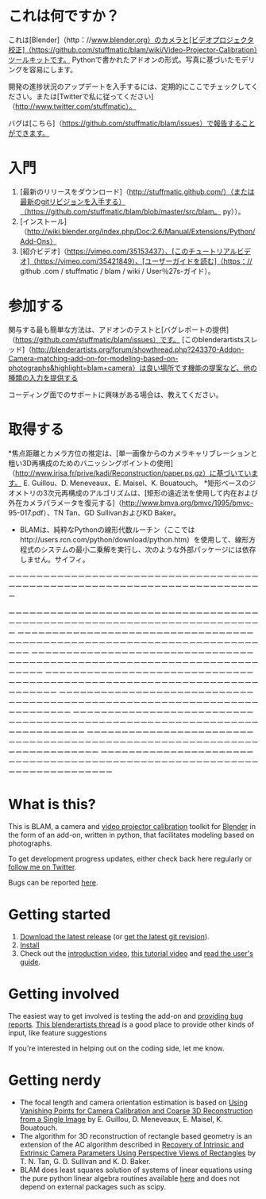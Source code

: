 
# これは何ですか？

これは[Blender]（http：//www.blender.org）のカメラと[ビデオプロジェクタ校正]（https://github.com/stuffmatic/blam/wiki/Video-Projector-Calibration）ツールキットです。 Pythonで書かれたアドオンの形式。写真に基づいたモデリングを容易にします。

開発の進捗状況のアップデートを入手するには、定期的にここでチェックしてください。または[Twitterで私に従ってください]（http://www.twitter.com/stuffmatic）。

バグは[こちら]（https://github.com/stuffmatic/blam/issues）で報告することができます。

# 入門

1. [最新のリリースをダウンロード]（http://stuffmatic.github.com/）（または最新のgitリビジョンを入手する）（https://github.com/stuffmatic/blam/blob/master/src/blam。 py））。
2. [インストール]（http://wiki.blender.org/index.php/Doc:2.6/Manual/Extensions/Python/Add-Ons）
3. [紹介ビデオ]（https://vimeo.com/35153437）、[このチュートリアルビデオ]（https://vimeo.com/35421849）、[ユーザーガイドを読む]（https：// github .com / stuffmatic / blam / wiki / User％27s-ガイド）。

# 参加する

関与する最も簡単な方法は、アドオンのテストと[バグレポートの提供]（https://github.com/stuffmatic/blam/issues）です。 [このblenderartistsスレッド]（http://blenderartists.org/forum/showthread.php?243370-Addon-Camera-matching-add-on-for-modeling-based-on-photographs&highlight=blam+camera）は良い場所です機能の提案など、他の種類の入力を提供する

コーディング面でのサポートに興味がある場合は、教えてください。

# 取得する

*焦点距離とカメラ方位の推定は、[単一画像からのカメラキャリブレーションと粗い3D再構成のためのバニッシングポイントの使用]（http://www.irisa.fr/prive/kadi/Reconstruction/paper.ps.gz）に基づいています。 E. Guillou、D. Meneveaux、E. Maisel、K. Bouatouch。
*矩形ベースのジオメトリの3次元再構成のアルゴリズムは、[矩形の遠近法を使用して内在および外在カメラパラメータを復元する]（http://www.bmva.org/bmvc/1995/bmvc- 95-017.pdf）、TN Tan、GD SullivanおよびKD Baker。
* BLAMは、純粋なPythonの線形代数ルーチン（ここではhttp://users.rcn.com/python/download/python.htm）を使用して、線形方程式のシステムの最小二乗解を実行し、次のような外部パッケージには依存しません。サイフィ。

ーーーーーーーーーーーーーーーーーーーーーーーーーーーーーーーーーーーーーーーーーーーーーーーーーーーーーーーーーーーーーーーーーーーーーーーーー

ーーーーーーーーーーーーーーーーーーーーーーーーーーーーーーーーーーーーーーーーーーーーーーーーーーーーーーーーーーーーーーーーーーーーーーーーー
ーーーーーーーーーーーーーーーーーーーーーーーーーーーーーーーーーーーーーーーーーーーーーーーーーーーーーーーーーーーーーーーーーーーーーーーーー
ーーーーーーーーーーーーーーーーーーーーーーーーーーーーーーーーーーーーーーーーーーーーーーーーーーーーーーーーーーーーーーーーーーーーーーーーー
ーーーーーーーーーーーーーーーーーーーーーーーーーーーーーーーーーーーーーーーーーーーーーーーーーーーーーーーーーーーーーーーーーーーーーーーーー
ーーーーーーーーーーーーーーーーーーーーーーーーーーーーーーーーーーーーーーーーーーーーーーーーーーーーーーーーーーーーーーーーーーーーーーーーー
ーーーーーーーーーーーーーーーーーーーーーーーーーーーーーーーーーーーーーーーーーーーーーーーーーーーーーーーーーーーーーーーーーーーーーーーーー
ーーーーーーーーーーーーーーーーーーーーーーーーーーーーーーーーーーーーーーーーーーーーーーーーーーーーーーーーーーーーーーーーーーーーーーーーー
ーーーーーーーーーーーーーーーーーーーーーーーーーーーーーーーーーーーーーーーーーーーーーーーーーーーーーーーーーーーーーーーーーーーーーーーーー
# What is this?

This is BLAM, a camera and [video projector calibration](https://github.com/stuffmatic/blam/wiki/Video-Projector-Calibration) toolkit for [Blender](http://www.blender.org) in the form of an add-on, written in python, that facilitates modeling based on photographs.

To get development progress updates, either check back here regularly or [follow me on Twitter](http://www.twitter.com/stuffmatic).

Bugs can be reported [here](https://github.com/stuffmatic/blam/issues). 

# Getting started 

1. [Download the latest release](http://stuffmatic.github.com/) (or [get the latest git revision](https://github.com/stuffmatic/blam/blob/master/src/blam.py)).
2. [Install](http://wiki.blender.org/index.php/Doc:2.6/Manual/Extensions/Python/Add-Ons)
3. Check out the [introduction video](https://vimeo.com/35153437), [this tutorial video](https://vimeo.com/35421849) and [read the user's guide](https://github.com/stuffmatic/blam/wiki/User%27s-guide).

# Getting involved

The easiest way to get involved is testing the add-on and [providing bug reports](https://github.com/stuffmatic/blam/issues). [This blenderartists thread](http://blenderartists.org/forum/showthread.php?243370-Addon-Camera-matching-add-on-for-modeling-based-on-photographs&highlight=blam+camera) is a good place to provide other kinds of input, like feature suggestions

If you're interested in helping out on the coding side, let me know. 

# Getting nerdy

* The focal length and camera orientation estimation is based on [Using Vanishing Points for Camera Calibration and Coarse 3D Reconstruction from a Single Image](http://www.irisa.fr/prive/kadi/Reconstruction/paper.ps.gz) by E. Guillou, D. Meneveaux, E. Maisel, K. Bouatouch. 
* The algorithm for 3D reconstruction of rectangle based geometry is an extension of the AC algorithm described in [Recovery of Intrinsic and Extrinsic Camera Parameters Using Perspective Views of Rectangles](http://www.bmva.org/bmvc/1995/bmvc-95-017.pdf) by T. N. Tan, G. D. Sullivan and K. D. Baker. 
* BLAM does least squares solution of systems of linear equations using the pure python linear algebra routines available [here](http://users.rcn.com/python/download/python.htm) and does not depend on external packages such as scipy. 

